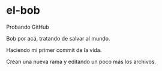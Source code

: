 # el-bob

Probando GitHub

Bob por acá, tratando de salvar al mundo.

Haciendo mi primer commit de la vida.

Crean una nueva rama y editando un poco más los archivos.
